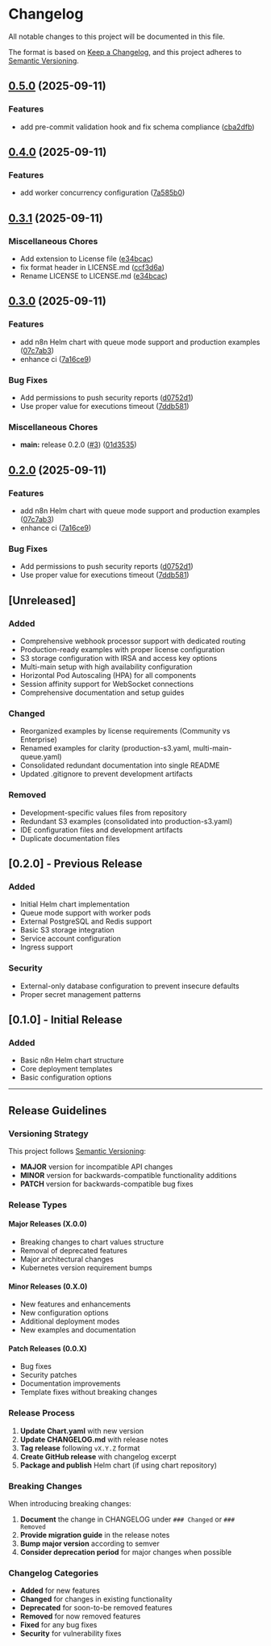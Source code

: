 # Changelog

All notable changes to this project will be documented in this file.

The format is based on [Keep a Changelog](https://keepachangelog.com/en/1.0.0/),
and this project adheres to [Semantic Versioning](https://semver.org/spec/v2.0.0.html).

## [0.5.0](https://github.com/idirouhab/n8n-helm-chart/compare/v0.4.0...v0.5.0) (2025-09-11)


### Features

* add pre-commit validation hook and fix schema compliance ([cba2dfb](https://github.com/idirouhab/n8n-helm-chart/commit/cba2dfbc31e99465f27a2b56cfd5dc85607ad559))

## [0.4.0](https://github.com/idirouhab/n8n-helm-chart/compare/v0.3.1...v0.4.0) (2025-09-11)


### Features

* add worker concurrency configuration ([7a585b0](https://github.com/idirouhab/n8n-helm-chart/commit/7a585b0b7077d1cd7dfa84b6a680681915816d93))

## [0.3.1](https://github.com/idirouhab/n8n-helm-chart/compare/v0.3.0...v0.3.1) (2025-09-11)


### Miscellaneous Chores

* Add extension to License file ([e34bcac](https://github.com/idirouhab/n8n-helm-chart/commit/e34bcacdf94672ff25e59a94321c6d1df68a8778))
* fix format header in LICENSE.md ([ccf3d6a](https://github.com/idirouhab/n8n-helm-chart/commit/ccf3d6ab6dcd4456b70e9803ecfc742b0f05ff43))
* Rename LICENSE to LICENSE.md ([e34bcac](https://github.com/idirouhab/n8n-helm-chart/commit/e34bcacdf94672ff25e59a94321c6d1df68a8778))

## [0.3.0](https://github.com/idirouhab/n8n-helm-chart/compare/v0.2.0...v0.3.0) (2025-09-11)


### Features

* add n8n Helm chart with queue mode support and production examples ([07c7ab3](https://github.com/idirouhab/n8n-helm-chart/commit/07c7ab3ea82bda6c7895038a2bd2654ed08221a7))
* enhance ci ([7a16ce9](https://github.com/idirouhab/n8n-helm-chart/commit/7a16ce91aad06385fe78f10d325c74e129e49609))


### Bug Fixes

* Add permissions to push security reports ([d0752d1](https://github.com/idirouhab/n8n-helm-chart/commit/d0752d15a69a733f667b4e77746550a4084c57d2))
* Use proper value for executions timeout ([7ddb581](https://github.com/idirouhab/n8n-helm-chart/commit/7ddb5813f62370159616640d54a3a37c3d39be18))


### Miscellaneous Chores

* **main:** release 0.2.0 ([#3](https://github.com/idirouhab/n8n-helm-chart/issues/3)) ([01d3535](https://github.com/idirouhab/n8n-helm-chart/commit/01d3535e42a652c66a02746046a6f352bc6a9ef8))

## [0.2.0](https://github.com/idirouhab/n8n-helm-chart/compare/v0.1.0...v0.2.0) (2025-09-11)


### Features

* add n8n Helm chart with queue mode support and production examples ([07c7ab3](https://github.com/idirouhab/n8n-helm-chart/commit/07c7ab3ea82bda6c7895038a2bd2654ed08221a7))
* enhance ci ([7a16ce9](https://github.com/idirouhab/n8n-helm-chart/commit/7a16ce91aad06385fe78f10d325c74e129e49609))


### Bug Fixes

* Add permissions to push security reports ([d0752d1](https://github.com/idirouhab/n8n-helm-chart/commit/d0752d15a69a733f667b4e77746550a4084c57d2))
* Use proper value for executions timeout ([7ddb581](https://github.com/idirouhab/n8n-helm-chart/commit/7ddb5813f62370159616640d54a3a37c3d39be18))

## [Unreleased]

### Added
- Comprehensive webhook processor support with dedicated routing
- Production-ready examples with proper license configuration
- S3 storage configuration with IRSA and access key options
- Multi-main setup with high availability configuration
- Horizontal Pod Autoscaling (HPA) for all components
- Session affinity support for WebSocket connections
- Comprehensive documentation and setup guides

### Changed
- Reorganized examples by license requirements (Community vs Enterprise)
- Renamed examples for clarity (production-s3.yaml, multi-main-queue.yaml)
- Consolidated redundant documentation into single README
- Updated .gitignore to prevent development artifacts

### Removed
- Development-specific values files from repository
- Redundant S3 examples (consolidated into production-s3.yaml)
- IDE configuration files and development artifacts
- Duplicate documentation files

## [0.2.0] - Previous Release

### Added
- Initial Helm chart implementation
- Queue mode support with worker pods
- External PostgreSQL and Redis support
- Basic S3 storage integration
- Service account configuration
- Ingress support

### Security
- External-only database configuration to prevent insecure defaults
- Proper secret management patterns

## [0.1.0] - Initial Release

### Added
- Basic n8n Helm chart structure
- Core deployment templates
- Basic configuration options

---

## Release Guidelines

### Versioning Strategy

This project follows [Semantic Versioning](https://semver.org/):

- **MAJOR** version for incompatible API changes
- **MINOR** version for backwards-compatible functionality additions  
- **PATCH** version for backwards-compatible bug fixes

### Release Types

#### Major Releases (X.0.0)
- Breaking changes to chart values structure
- Removal of deprecated features
- Major architectural changes
- Kubernetes version requirement bumps

#### Minor Releases (0.X.0)
- New features and enhancements
- New configuration options
- Additional deployment modes
- New examples and documentation

#### Patch Releases (0.0.X)
- Bug fixes
- Security patches
- Documentation improvements
- Template fixes without breaking changes

### Release Process

1. **Update Chart.yaml** with new version
2. **Update CHANGELOG.md** with release notes
3. **Tag release** following `vX.Y.Z` format
4. **Create GitHub release** with changelog excerpt
5. **Package and publish** Helm chart (if using chart repository)

### Breaking Changes

When introducing breaking changes:

1. **Document** the change in CHANGELOG under `### Changed` or `### Removed`
2. **Provide migration guide** in the release notes
3. **Bump major version** according to semver
4. **Consider deprecation period** for major changes when possible

### Changelog Categories

- **Added** for new features
- **Changed** for changes in existing functionality
- **Deprecated** for soon-to-be removed features
- **Removed** for now removed features
- **Fixed** for any bug fixes
- **Security** for vulnerability fixes
